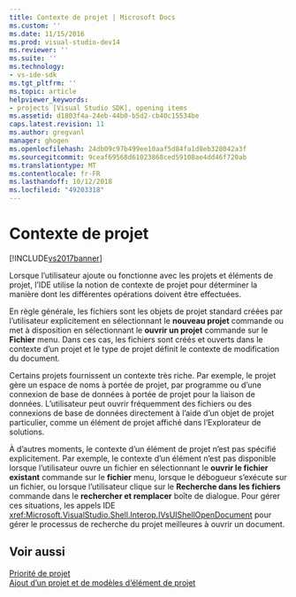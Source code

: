 ```yaml
---
title: Contexte de projet | Microsoft Docs
ms.custom: ''
ms.date: 11/15/2016
ms.prod: visual-studio-dev14
ms.reviewer: ''
ms.suite: ''
ms.technology:
- vs-ide-sdk
ms.tgt_pltfrm: ''
ms.topic: article
helpviewer_keywords:
- projects [Visual Studio SDK], opening items
ms.assetid: d1803f4a-24eb-44b0-b5d2-cb40c15534be
caps.latest.revision: 11
ms.author: gregvanl
manager: ghogen
ms.openlocfilehash: 24db09c97b499ee10aaf5d84fa1d8eb328042a3f
ms.sourcegitcommit: 9ceaf69568d61023868ced59108ae4dd46f720ab
ms.translationtype: MT
ms.contentlocale: fr-FR
ms.lasthandoff: 10/12/2018
ms.locfileid: "49203318"
---
```

# <a name="project-context"></a>Contexte de projet
[!INCLUDE[vs2017banner](../../includes/vs2017banner.md)]

Lorsque l’utilisateur ajoute ou fonctionne avec les projets et éléments de projet, l’IDE utilise la notion de contexte de projet pour déterminer la manière dont les différentes opérations doivent être effectuées.  
  
 En règle générale, les fichiers sont les objets de projet standard créées par l’utilisateur explicitement en sélectionnant le **nouveau projet** commande ou met à disposition en sélectionnant le **ouvrir un projet** commande sur le  **Fichier** menu. Dans ces cas, les fichiers sont créés et ouverts dans le contexte d’un projet et le type de projet définit le contexte de modification du document.  
  
 Certains projets fournissent un contexte très riche. Par exemple, le projet gère un espace de noms à portée de projet, par programme ou d’une connexion de base de données à portée de projet pour la liaison de données. L’utilisateur peut ouvrir fréquemment des fichiers ou des connexions de base de données directement à l’aide d’un objet de projet particulier, comme un élément de projet affiché dans l’Explorateur de solutions.  
  
 À d’autres moments, le contexte d’un élément de projet n’est pas spécifié explicitement. Par exemple, le contexte d’un élément n’est pas disponible lorsque l’utilisateur ouvre un fichier en sélectionnant le **ouvrir le fichier existant** commande sur le **fichier** menu, lorsque le débogueur s’exécute sur un fichier, ou lorsque l’utilisateur clique sur le **Recherche dans les fichiers** commande dans le **rechercher et remplacer** boîte de dialogue. Pour gérer ces situations, les appels IDE <xref:Microsoft.VisualStudio.Shell.Interop.IVsUIShellOpenDocument> pour gérer le processus de recherche du projet meilleures à ouvrir un document.  
  
## <a name="see-also"></a>Voir aussi  
 [Priorité de projet](../../extensibility/internals/project-priority.md)   
 [Ajout d’un projet et de modèles d’élément de projet](../../extensibility/internals/adding-project-and-project-item-templates.md)

